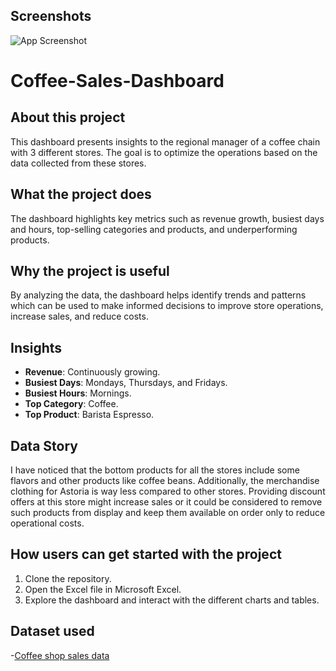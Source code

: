
## Screenshots

![App Screenshot]([![DASHBOARD](https://github.com/user-attachments/assets/10c332c8-07bc-41da-ad65-16f0e8dab5f0)](https://github.com/mahalaxmi111/Coffe_sales_analysis/blob/main/DASHBOARD.png)
)
# Coffee-Sales-Dashboard

## About this project
This dashboard presents insights to the regional manager of a coffee chain with 3 different stores. The goal is to optimize the operations based on the data collected from these stores.

## What the project does
The dashboard highlights key metrics such as revenue growth, busiest days and hours, top-selling categories and products, and underperforming products.

## Why the project is useful
By analyzing the data, the dashboard helps identify trends and patterns which can be used to make informed decisions to improve store operations, increase sales, and reduce costs.

## Insights
- **Revenue**: Continuously growing.
- **Busiest Days**: Mondays, Thursdays, and Fridays.
- **Busiest Hours**: Mornings.
- **Top Category**: Coffee.
- **Top Product**: Barista Espresso.

## Data Story
I have noticed that the bottom products for all the stores include some flavors and other products like coffee beans. Additionally, the merchandise clothing for Astoria is way less compared to other stores. Providing discount offers at this store might increase sales or it could be considered to remove such products from display and keep them available on order only to reduce operational costs.

## How users can get started with the project
1. Clone the repository.
2. Open the Excel file in Microsoft Excel.
3. Explore the dashboard and interact with the different charts and tables.

## Dataset used
-<a href="https://github.com/mahalaxmi111/Coffe_sales_analysis/blob/main/Coffee%20Shop%20Sales.xlsx">Coffee shop sales data</a>
